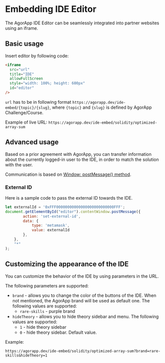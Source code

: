 # Embedding IDE Editor

The AgorApp IDE Editor can be seamlessly integrated into partner websites using an iframe.

## Basic usage

Insert editor by following code:

```html
<iframe
  src="url"
  title="IDE"
  allowFullScreen
  style="width: 100%; height: 600px"
  id="editor"
/>
```

`url` has to be in following format `https://agorapp.dev/ide-embed/{topic}/{slug}`, where `{topic}` and `{slug}` is 
defined by AgorApp Challenge/Course.

Example of live URL: `https://agorapp.dev/ide-embed/solidity/optimized-array-sum`

## Advanced usage

Based on a prior agreement with AgorApp, you can transfer information about the currently logged-in user to the IDE, 
in order to match the solution with the user.

Communication is based on [Window: postMessage() method](https://developer.mozilla.org/en-US/docs/Web/API/Window/postMessage).

### External ID

Here is a sample code to pass the external ID towards the IDE.

```javascript
let externalId = '0xFFF00000000000000000000000000FFF';
document.getElementById("editor").contentWindow.postMessage({
        action: 'set-external-id',
        data: {
            type: 'metamask',
            value: externalId
        },
    },
    "*"
);
```

## Customizing the appearance of the IDE

You can customize the behavior of the IDE by using parameters in the URL.

The following parameters are supported:
- `brand` - allows you to change the color of the buttons of the IDE. When not mentioned, the AgorApp brand will be used as default one. The following values are supported:
  - `rare-skills` - purple brand
- `hideTheory` - allows you to hide theory sidebar and menu. The following values are supported:
  - `1` - hide theory sidebar
  - `0` - hide theory sidebar. Default value.

Example:
```
https://agorapp.dev/ide-embed/solidity/optimized-array-sum?brand=rare-skills&hideTheory=1
```
